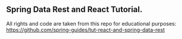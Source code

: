## Spring Data Rest and React Tutorial.

All rights and code are taken from this repo for educational purposes: https://github.com/spring-guides/tut-react-and-spring-data-rest

